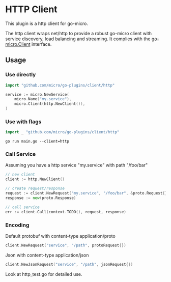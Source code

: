 # HTTP Client

This plugin is a http client for go-micro.

The http client wraps net/http to provide a robust go-micro client with service discovery, load balancing and streaming.
It complies with the [go-micro.Client](https://godoc.org/github.com/micro/go-micro/client#Client) interface.

## Usage

### Use directly

```go
import "github.com/micro/go-plugins/client/http"

service := micro.NewService(
	micro.Name("my.service"),
	micro.Client(http.NewClient()),
)
```

### Use with flags

```go
import _ "github.com/micro/go-plugins/client/http"
```

```shell
go run main.go --client=http
```

### Call Service

Assuming you have a http service "my.service" with path "/foo/bar"
```go
// new client
client := http.NewClient()

// create request/response
request := client.NewRequest("my.service", "/foo/bar", &proto.Request{})
response := new(proto.Response)

// call service
err := client.Call(context.TODO(), request, response)
```

### Encoding

Default protobuf with content-type application/proto
```go
client.NewRequest("service", "/path", protoRequest{})
```

Json with content-type application/json
```go
client.NewJsonRequest("service", "/path", jsonRequest{})
```

Look at http_test.go for detailed use.
